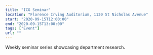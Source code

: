 ```yaml
---
title: "ICG Seminar"
location: "Florence Irving Auditorium, 1130 St Nicholas Avenue"
start: "2020-09-15T12:00:00"
end: "2020-09-15T13:00:00"
tags: ["Event"]
url: ""
---
```


Weekly seminar series showcasing department research.

<!-- endexcerpt -->
